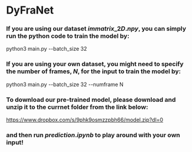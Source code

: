# DyFraNet
### If you are using our dataset $immatrix\_2D.npy$, you can simply run the python code to train the model by:
python3 main.py --batch_size 32 

### If you are using your own dataset, you might need to specify the number of frames, $N$, for the input to train the model by:
python3 main.py --batch_size 32
                --numframe N

### To download our pre-trained model, please download and unzip it to the currnet folder from the link below:

https://www.dropbox.com/s/9phk9osmzzpbh66/model.zip?dl=0

### and then run $prediction.ipynb$ to play around with your own input!
